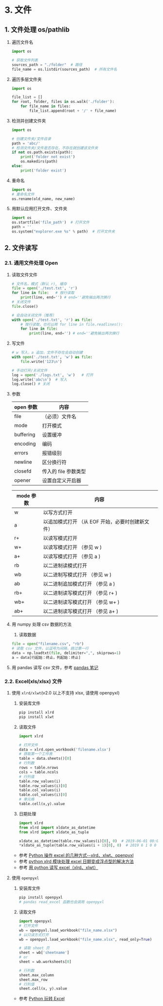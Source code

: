 # 3. 文件

## 1. 文件处理 os/pathlib

1. 遍历文件名

    ```python
    import os

    # 获取文件列表
    sources_path = "./folder"  # 路径
    file_name = os.listdir(sources_path)  # 所有文件名
    ```

2. 遍历多层文件夹

    ```python
    import os

    file_list = []
    for root, folder, files in os.walk('./folder'):
        for file_name in files:
            file_list.append(root + '/' + file_name)
    ```

3. 检测并创建文件夹

    ```python
    import os

    # 创建文件夹/文件目录
    path = 'abc/'
    # 检测文件夹/文件是否存在，不存在就创建该文件夹
    if not os.path.exists(path):
        print('folder not exist')
        os.makedirs(path)
    else:
        print('folder exist')
    ```

4. 重命名

    ```python
    import os
    # 重命名文件
    os.rename(old_name, new_name)
    ```

5. 用默认应用打开文件、文件夹

    ```python
    import os
    os.startfile('file_path')  # 打开文件
    path = ''
    os.system("explorer.exe %s" % path)  # 打开文件夹
    ```

## 2. 文件读写

### 2.1. 通用文件处理 Open

1. 读取文件文件

    ```python
    # 文件名，模式（默认 r), 缓存
    file = open('./test.txt', 'r')
    for line in file:   # 按行读取
        print(line, end='') # end=''避免输出两次换行
    # 关闭文件
    file.close()
    ```

    ```python
    # 会自动关闭文件（推荐）
    with open('./test.txt', 'r') as file:
        # 按行读取，也可以用 for line in file.readlines():
        for line in file:
            print(line, end='') # end=''避免输出两次换行
    ```

2. 写文件

    ```python
    # w 写入，a 追加，文件不存在会自动创建
    with open('./test.txt', 'w') as file:
        file.write('123\n')
    ```

    ```python
    # 手动打开/关闭文件
    log = open('./logs.txt', 'w')   # 打开
    log.write('abc\n')  # 写入
    log.close() # 关闭
    ```

3. 参数

    | open 参数 | 内容                 |
    | --------- | -------------------- |
    | file      | （必须）文件名       |
    | mode      | 打开模式             |
    | buffering | 设置缓冲             |
    | encoding  | 编码                 |
    | errors    | 报错级别             |
    | newline   | 区分换行符           |
    | closefd   | 传入的 file 参数类型 |
    | opener    | 设置自定义开启器     |

    | mode 参数 | 内容                                             |
    | --------- | ------------------------------------------------ |
    | w         | 以写方式打开                                     |
    | a         | 以追加模式打开 （从 EOF 开始，必要时创建新文件） |
    | r+        | 以读写模式打开                                   |
    | w+        | 以读写模式打开 （参见 w )                        |
    | a+        | 以读写模式打开 （参见 a )                        |
    | rb        | 以二进制读模式打开                               |
    | wb        | 以二进制写模式打开 （参见 w )                    |
    | ab        | 以二进制追加模式打开 （参见 a )                  |
    | rb+       | 以二进制读写模式打开 （参见 r+ )                 |
    | wb+       | 以二进制读写模式打开 （参见 w+ )                 |
    | ab+       | 以二进制读写模式打开 （参见 a+ )                 |

4. 用 numpy 处理 csv 数据的方法
   1. 读取数据

    ```python
    file = open("filename.csv", "rb")
    # 读取 csv 文件，以逗号为间隔，跳过第一行
    data = np.loadtxt(file, delimiter=",", skiprows=1)
    a = data[行起始：终止，列起始：终止]
    ```

5. 用 pandas 读写 csv 文件，参考 [pandas 笔记](Python-05-Pandas.md##-3-pandas-读写文件)

### 2.2. Excel(xls/xlsx) 文件

1. 使用 `xlrd/xlwt`(v2.0 以上不支持 xlsx, 请使用 openpyxl)

   1. 安装库文件

       ```bash
       pip install xlrd
       pip install xlwt
       ```

   2. 读取文件

       ```python
       import xlrd

       # 打开文件
       data = xlrd.open_workbook('filename.xlsx')
       # 获取第一个工作表
       table = data.sheets()[0]
       # 行列数
       rows = table.nrows
       cols = table.ncols
       # 行列值
       table.row_values(i)
       table.row_values(i)[0]
       table.col_values(i)
       table.col_values(i)[0]
       # 单元格
       table.cell(x,y).value
       ```

   3. 日期处理

       ```python
       import xlrd
       from xlrd import xldate_as_datetime
       from xlrd import xldate_as_tuple

       xldate_as_datetime(table.row_values(i)[0], 0)  # 2019-06-01 00:00:00
       *xldate_as_tuple(table.row_values(i + 1)[0], 0)  # 2019 6 1 0 0 0
       ```

   - 参考 [Python 操作 excel 的几种方式--xlrd、xlwt、openpyxl](http://wenqiang-china.github.io/2016/05/13/python-opetating-excel/)
   - 参考 [python xlrd 模块处理 excel 日期变成浮点型的解决方法](https://my.oschina.net/zhangyangyang/blog/737072)
   - 参考 [用 python 读写 excel（xlrd、xlwt）](https://www.cnblogs.com/MrLJC/p/3715783.html)

2. 使用 `openpyxl`

   1. 安装库文件

       ```bash
       pip install openpyxl
       # pandas read_excel 函数也会调用 openpyxl
       ```

   2. 读取文件

       ```python
       import openpyxl
       # 打开文件
       wb = openpyxl.load_workbook("file_name.xlsx")
       # 以只读方式打开
       wb = openpyxl.load_workbook("file_name.xlsx", read_only=True)

       # 读取 sheet 页
       sheet = wb['sheetname']
       # or
       sheet = wb.worksheets[0]

       # 行列数
       sheet.max_column
       sheet.max_row
       # 行列值
       sheet.cell(x, y).value
       ```

   - 参考 [Python 玩转 Excel](https://mp.weixin.qq.com/s?__biz=MjM5NjMyMjUzNg==&mid=2448130701&idx=1&sn=10919f10f4006a18579d6bbc13a3f15c&chksm=b2f42f0a8583a61c9421711b7a542f2a1c8cfe114ace3ea1ba8cefc26bdde8eb36755a7404ae&scene=0#rd)
